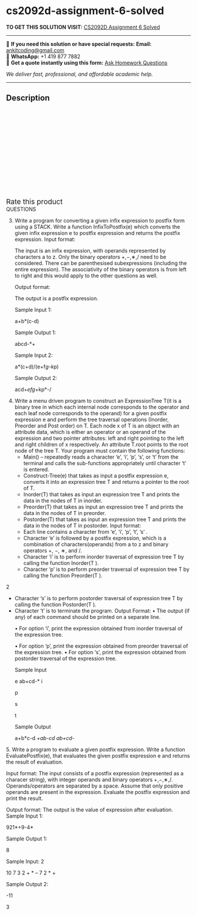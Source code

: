 # cs2092d-assignment-6-solved
**TO GET THIS SOLUTION VISIT:** [CS2092D Assignment 6 Solved](https://www.ankitcodinghub.com/product/cs2092d-assignment-6-solved/)


---

📩 **If you need this solution or have special requests:** **Email:** ankitcoding@gmail.com  
📱 **WhatsApp:** +1 419 877 7882  
📄 **Get a quote instantly using this form:** [Ask Homework Questions](https://www.ankitcodinghub.com/services/ask-homework-questions/)

*We deliver fast, professional, and affordable academic help.*

---

<h2>Description</h2>



<div class="kk-star-ratings kksr-auto kksr-align-center kksr-valign-top" data-payload="{&quot;align&quot;:&quot;center&quot;,&quot;id&quot;:&quot;95782&quot;,&quot;slug&quot;:&quot;default&quot;,&quot;valign&quot;:&quot;top&quot;,&quot;ignore&quot;:&quot;&quot;,&quot;reference&quot;:&quot;auto&quot;,&quot;class&quot;:&quot;&quot;,&quot;count&quot;:&quot;0&quot;,&quot;legendonly&quot;:&quot;&quot;,&quot;readonly&quot;:&quot;&quot;,&quot;score&quot;:&quot;0&quot;,&quot;starsonly&quot;:&quot;&quot;,&quot;best&quot;:&quot;5&quot;,&quot;gap&quot;:&quot;4&quot;,&quot;greet&quot;:&quot;Rate this product&quot;,&quot;legend&quot;:&quot;0\/5 - (0 votes)&quot;,&quot;size&quot;:&quot;24&quot;,&quot;title&quot;:&quot;CS2092D Assignment 6 Solved&quot;,&quot;width&quot;:&quot;0&quot;,&quot;_legend&quot;:&quot;{score}\/{best} - ({count} {votes})&quot;,&quot;font_factor&quot;:&quot;1.25&quot;}">

<div class="kksr-stars">

<div class="kksr-stars-inactive">
            <div class="kksr-star" data-star="1" style="padding-right: 4px">


<div class="kksr-icon" style="width: 24px; height: 24px;"></div>
        </div>
            <div class="kksr-star" data-star="2" style="padding-right: 4px">


<div class="kksr-icon" style="width: 24px; height: 24px;"></div>
        </div>
            <div class="kksr-star" data-star="3" style="padding-right: 4px">


<div class="kksr-icon" style="width: 24px; height: 24px;"></div>
        </div>
            <div class="kksr-star" data-star="4" style="padding-right: 4px">


<div class="kksr-icon" style="width: 24px; height: 24px;"></div>
        </div>
            <div class="kksr-star" data-star="5" style="padding-right: 4px">


<div class="kksr-icon" style="width: 24px; height: 24px;"></div>
        </div>
    </div>

<div class="kksr-stars-active" style="width: 0px;">
            <div class="kksr-star" style="padding-right: 4px">


<div class="kksr-icon" style="width: 24px; height: 24px;"></div>
        </div>
            <div class="kksr-star" style="padding-right: 4px">


<div class="kksr-icon" style="width: 24px; height: 24px;"></div>
        </div>
            <div class="kksr-star" style="padding-right: 4px">


<div class="kksr-icon" style="width: 24px; height: 24px;"></div>
        </div>
            <div class="kksr-star" style="padding-right: 4px">


<div class="kksr-icon" style="width: 24px; height: 24px;"></div>
        </div>
            <div class="kksr-star" style="padding-right: 4px">


<div class="kksr-icon" style="width: 24px; height: 24px;"></div>
        </div>
    </div>
</div>


<div class="kksr-legend" style="font-size: 19.2px;">
            <span class="kksr-muted">Rate this product</span>
    </div>
    </div>
<div class="page" title="Page 2">
<div class="layoutArea">
<div class="column">
QUESTIONS

</div>
</div>
<div class="layoutArea">
<div class="column">
<ol start="3">
<li>Write a program for converting a given infix expression to postfix form using a STACK. Write a function InfixToPostfix(e) which converts the given infix expression e to postfix expression and returns the postfix expression.
Input format:

The input is an infix expression, with operands represented by characters a to z. Only the binary operators +,−,∗,/ need to be considered. There can be parenthesised subexpressions (including the entire expression). The associativity of the binary operators is from left to right and this would apply to the other questions as well.

Output format:

The output is a postfix expression.

Sample Input 1:

a+b*(c-d)

Sample Output 1:

abcd-*+

Sample Input 2:

a*(c+d)/(e+f*g-k*p)

Sample Output 2:

acd+*efg*+kp*-/
</li>
<li>Write a menu driven program to construct an ExpressionTree T(it is a binary tree in which each internal node corresponds to the operator and each leaf node corresponds to the operand) for a given postfix expression e and perform the tree traversal operations (Inorder, Preorder and Post order) on T. Each node x of T is an object with an attribute data, which is either an operator or an operand of the expression and two pointer attributes: left and right pointing to the left and right children of x respectively. An attribute T.root points to the root node of the tree T. Your program must contain the following functions:
<ul>
<li>Main() – repeatedly reads a character ‘e’, ‘i’, ‘p’, ‘s’, or ‘t’ from the terminal and calls the sub-functions appropriately until character ‘t’ is entered.</li>
<li>Construct-Tree(e) that takes as input a postfix expression e, converts it into an expression tree T and returns a pointer to the root of T.</li>
<li>Inorder(T) that takes as input an expression tree T and prints the data in the nodes of T in inorder.</li>
<li>Preorder(T) that takes as input an expression tree T and prints the data in the nodes of T in preorder.</li>
<li>Postorder(T) that takes as input an expression tree T and prints the data in the nodes of T in postorder.
Input format:
</li>
</ul>
<ul>
<li>Each line contains a character from ‘e’, ‘i’, ‘p’, ’t’, ’s’ .</li>
<li>Character ‘e’ is followed by a postfix expression, which is a combination of characters(operands)
from a to z and binary operators +, −, ∗, and /.
</li>
<li>Character ‘i’ is to perform inorder traversal of expression tree T by calling the function
Inorder(T ).
</li>
<li>Character ‘p’ is to perform preorder traversal of expression tree T by calling the function Preorder(T ).</li>
</ul>
</li>
</ol>
</div>
</div>
<div class="layoutArea">
<div class="column">
2

</div>
</div>
</div>
<div class="page" title="Page 3">
<div class="layoutArea">
<div class="column">
<ul>
<li>Character ‘s’ is to perform postorder traversal of expression tree T by calling the function Postorder(T ).</li>
<li>Character ‘t’ is to terminate the program. Output Format:
• The output (if any) of each command should be printed on a separate line.

• For option ‘i’, print the expression obtained from inorder traversal of the expression tree.

• For option ‘p’, print the expression obtained from preorder traversal of the expression tree. • For option ‘s’, print the expression obtained from postorder traversal of the expression tree.

Sample Input

e ab+cd-* i

p

s

t

Sample Output

a+b*c-d *+ab-cd ab+cd-*
</li>
</ul>
5. Write a program to evaluate a given postfix expression. Write a function EvaluatePostfix(e), that evaluates the given postfix expression e and returns the result of evaluation.

Input format: The input consists of a postfix expression (represented as a characer string), with integer operands and binary operators +,−,∗,/. Operands/operators are separated by a space. Assume that only positive operands are present in the expression. Evaluate the postfix expression and print the result.

Output format: The output is the value of expression after evaluation. Sample Input 1:

921*+9-4*

Sample Output 1:

8

Sample Input: 2

10 7 3 2 + * – 7 2 * +

Sample Output 2:

-11

</div>
</div>
<div class="layoutArea">
<div class="column">
3

</div>
</div>
</div>
